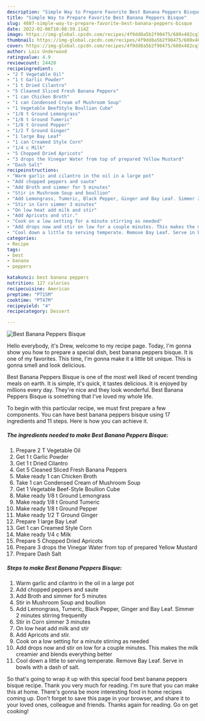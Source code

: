 ```yaml
---
description: "Simple Way to Prepare Favorite Best Banana Peppers Bisque"
title: "Simple Way to Prepare Favorite Best Banana Peppers Bisque"
slug: 4607-simple-way-to-prepare-favorite-best-banana-peppers-bisque
date: 2022-02-06T10:08:59.114Z
image: https://img-global.cpcdn.com/recipes/4f9dd8a5b2f90475/680x482cq70/best-banana-peppers-bisque-recipe-main-photo.jpg
thumbnail: https://img-global.cpcdn.com/recipes/4f9dd8a5b2f90475/680x482cq70/best-banana-peppers-bisque-recipe-main-photo.jpg
cover: https://img-global.cpcdn.com/recipes/4f9dd8a5b2f90475/680x482cq70/best-banana-peppers-bisque-recipe-main-photo.jpg
author: Lois Underwood
ratingvalue: 4.9
reviewcount: 24420
recipeingredient:
- "2 T Vegetable Oil"
- "1 t Garlic Powder"
- "1 t Dried Cilantro"
- "5 Cleaned Sliced Fresh Banana Peppers"
- "1 can Chicken Broth"
- "1 can Condensed Cream of Mushroom Soup"
- "1 Vegetable BeefStyle Boullion Cube"
- "1/8 t Ground Lemongrass"
- "1/8 t Ground Tumeric"
- "1/8 t Ground Pepper"
- "1/2 T Ground Ginger"
- "1 large Bay Leaf"
- "1 can Creamed Style Corn"
- "1/4 c Milk"
- "5 Chopped Dried Apricots"
- "3 drops the Vinegar Water from top of prepared Yellow Mustard"
- "Dash Salt"
recipeinstructions:
- "Warm garlic and cilantro in the oil in a large pot"
- "Add chopped peppers and saute"
- "Add Broth and simmer for 5 minutes"
- "Stir in Mushroom Soup and boullion"
- "Add Lemongrass, Tumeric, Black Pepper, Ginger and Bay Leaf. Simmer 2 minutes stirring frequently"
- "Stir in Corn simmer 3 minutes"
- "On low heat add milk and stir"
- "Add Apricots and stir."
- "Cook on a low setting for a minute stirring as needed"
- "Add drops now and stir on low for a couple minutes. This makes the milk creamier and blends everything better"
- "Cool down a little to serving temperate. Remove Bay Leaf. Serve in bowls with a dash of salt."
categories:
- Recipe
tags:
- best
- banana
- peppers

katakunci: best banana peppers 
nutrition: 127 calories
recipecuisine: American
preptime: "PT15M"
cooktime: "PT47M"
recipeyield: "4"
recipecategory: Dessert

---
```



![Best Banana Peppers Bisque](https://img-global.cpcdn.com/recipes/4f9dd8a5b2f90475/680x482cq70/best-banana-peppers-bisque-recipe-main-photo.jpg)

Hello everybody, it's Drew, welcome to my recipe page. Today, I'm gonna show you how to prepare a special dish, best banana peppers bisque. It is one of my favorites. This time, I'm gonna make it a little bit unique. This is gonna smell and look delicious.

Best Banana Peppers Bisque is one of the most well liked of recent trending meals on earth. It is simple, it's quick, it tastes delicious. It is enjoyed by millions every day. They're nice and they look wonderful. Best Banana Peppers Bisque is something that I've loved my whole life.




To begin with this particular recipe, we must first prepare a few components. You can have best banana peppers bisque using 17 ingredients and 11 steps. Here is how you can achieve it.

<!--inarticleads1-->

##### The ingredients needed to make Best Banana Peppers Bisque:

1. Prepare 2 T Vegetable Oil
1. Get 1 t Garlic Powder
1. Get 1 t Dried Cilantro
1. Get 5 Cleaned Sliced Fresh Banana Peppers
1. Make ready 1 can Chicken Broth
1. Take 1 can Condensed Cream of Mushroom Soup
1. Get 1 Vegetable Beef-Style Boullion Cube
1. Make ready 1/8 t Ground Lemongrass
1. Make ready 1/8 t Ground Tumeric
1. Make ready 1/8 t Ground Pepper
1. Make ready 1/2 T Ground Ginger
1. Prepare 1 large Bay Leaf
1. Get 1 can Creamed Style Corn
1. Make ready 1/4 c Milk
1. Prepare 5 Chopped Dried Apricots
1. Prepare 3 drops the Vinegar Water from top of prepared Yellow Mustard
1. Prepare Dash Salt




<!--inarticleads2-->

##### Steps to make Best Banana Peppers Bisque:

1. Warm garlic and cilantro in the oil in a large pot
1. Add chopped peppers and saute
1. Add Broth and simmer for 5 minutes
1. Stir in Mushroom Soup and boullion
1. Add Lemongrass, Tumeric, Black Pepper, Ginger and Bay Leaf. Simmer 2 minutes stirring frequently
1. Stir in Corn simmer 3 minutes
1. On low heat add milk and stir
1. Add Apricots and stir.
1. Cook on a low setting for a minute stirring as needed
1. Add drops now and stir on low for a couple minutes. This makes the milk creamier and blends everything better
1. Cool down a little to serving temperate. Remove Bay Leaf. Serve in bowls with a dash of salt.




So that's going to wrap it up with this special food best banana peppers bisque recipe. Thank you very much for reading. I'm sure that you can make this at home. There's gonna be more interesting food in home recipes coming up. Don't forget to save this page in your browser, and share it to your loved ones, colleague and friends. Thanks again for reading. Go on get cooking!
